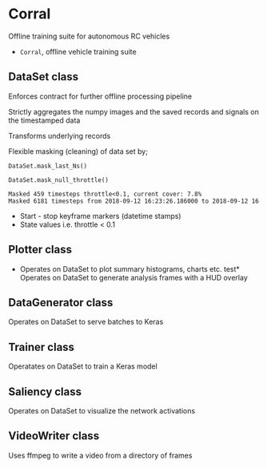# Corral
Offline training suite for autonomous RC vehicles
- `Corral`, offline vehicle training suite

## **DataSet** class
Enforces contract for further offline processing pipeline

Strictly aggregates the numpy images and the saved records and signals
   on the timestamped data

Transforms underlying records

Flexible masking (cleaning) of data set by;

`DataSet.mask_last_Ns()` 

`DataSet.mask_null_throttle()`
```
Masked 459 timesteps throttle<0.1, current cover: 7.8%
Masked 6181 timesteps from 2018-09-12 16:23:26.186000 to 2018-09-12 16
```
 * Start - stop keyframe markers (datetime stamps)
 * State values i.e. throttle < 0.1
## **Plotter** class
   * Operates on DataSet to plot summary histograms, charts etc.
   test* Operates on DataSet to generate analysis frames with a HUD overlay
## **DataGenerator** class
Operates on DataSet to serve batches to Keras

## **Trainer** class 
Operatates on DataSet to train a Keras model
## **Saliency** class 
Operates on DataSet to visualize the network activations
## **VideoWriter** class 
Uses ffmpeg to write a video from a directory of frames
